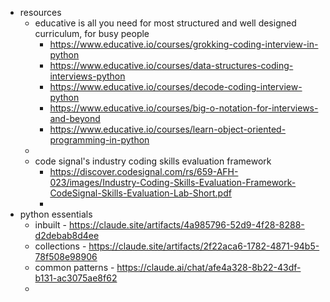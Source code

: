 - resources
	- educative is all you need for most structured and well designed curriculum, for busy people
		- https://www.educative.io/courses/grokking-coding-interview-in-python
		- https://www.educative.io/courses/data-structures-coding-interviews-python
		- https://www.educative.io/courses/decode-coding-interview-python
		- https://www.educative.io/courses/big-o-notation-for-interviews-and-beyond
		- https://www.educative.io/courses/learn-object-oriented-programming-in-python
	-
	- code signal's industry coding skills evaluation framework
		- https://discover.codesignal.com/rs/659-AFH-023/images/Industry-Coding-Skills-Evaluation-Framework-CodeSignal-Skills-Evaluation-Lab-Short.pdf
		-
- python essentials
	- inbuilt - https://claude.site/artifacts/4a985796-52d9-4f28-8288-d2debab8d4ee
	- collections - https://claude.site/artifacts/2f22aca6-1782-4871-94b5-78f508e98906
	- common patterns - https://claude.ai/chat/afe4a328-8b22-43df-b131-ac3075ae8f62
	-